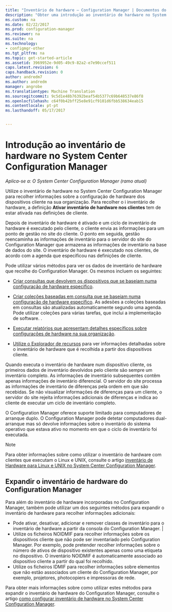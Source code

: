 ```yaml
---
title: "Inventário de hardware – Configuration Manager | Documentos do Microsoft"
description: "Obter uma introdução ao inventário de hardware no System Center Configuration Manager."
ms.custom: na
ms.date: 02/22/2017
ms.prod: configuration-manager
ms.reviewer: na
ms.suite: na
ms.technology:
- configmgr-other
ms.tgt_pltfrm: na
ms.topic: get-started-article
ms.assetid: 3969952e-9d05-49c9-82a2-e7e90ccef511
caps.latest.revision: 6
caps.handback.revision: 0
author: andredm7
ms.author: andredm
manager: angrobe
ms.translationtype: Machine Translation
ms.sourcegitcommit: 9c5d1e48b76392beaf54b5377c69b648537e86f8
ms.openlocfilehash: c64f0b42bff25e8e91cf9101d6fbb538634eab15
ms.contentlocale: pt-pt
ms.lasthandoff: 05/17/2017


---
```

# <a name="introduction-to-hardware-inventory-in-system-center-configuration-manager"></a>Introdução ao inventário de hardware no System Center Configuration Manager

*Aplica-se a: O System Center Configuration Manager (ramo atual)*

Utilize o inventário de hardware no System Center Configuration Manager para recolher informações sobre a configuração de hardware dos dispositivos cliente na sua organização. Para recolher o i inventário de hardware, a definição **Ativar inventário de hardware nos clientes** tem de estar ativada nas definições de cliente.  

 Depois de inventário de hardware é ativado e um ciclo de inventário de hardware é executado pelo cliente, o cliente envia as informações para um ponto de gestão no site do cliente. O ponto em seguida, gestão reencaminha as informações de inventário para o servidor do site do Configuration Manager que armazena as informações de inventário na base de dados do site. O inventário de hardware é executado nos clientes, de acordo com a agenda que especificou nas definições de cliente.  

 Pode utilizar vários métodos para ver os dados de inventário de hardware que recolhe do Configuration Manager. Os mesmos incluem os seguintes:  

-   [Criar consultas que devolvem os dispositivos que se baseiam numa configuração de hardware específico](../../../../core/servers/manage/queries-technical-reference.md).  

-   [Criar coleções baseadas em consulta que se baseiam numa configuração de hardware específico](../../../../core/clients/manage/collections/introduction-to-collections.md). As adesões a coleções baseadas em consultas são atualizadas automaticamente segundo uma agenda. Pode utilizar coleções para várias tarefas, que inclui a implementação de software. .  

-   [Executar relatórios que apresentam detalhes específicos sobre configurações de hardware na sua organização](../../../../core/servers/manage/reporting.md).   

-   [Utilize o Explorador de recursos](../../../../core/clients/manage/inventory/use-resource-explorer-to-view-hardware-inventory.md) para ver informações detalhadas sobre o inventário de hardware que é recolhida a partir dos dispositivos cliente.   

 Quando executa o inventário de hardware num dispositivo cliente, os primeiros dados de inventário devolvidos pelo cliente são sempre um inventário completo. As informações de inventário subsequentes contêm apenas informações de inventário diferencial. O servidor do site processa as informações de inventário de diferenças pela ordem em que são recebidas. Se não visualizar informações de diferenças para um cliente, o servidor do site rejeita informações adicionais de diferenças e indica ao cliente de executar um ciclo de inventário completo.  

 O Configuration Manager oferece suporte limitado para computadores de arranque duplo. O Configuration Manager pode detetar computadores dual-arranque mas só devolve informações sobre o inventário do sistema operativo que estava ativo no momento em que o ciclo de inventário foi executada.  

> [!NOTE]  
>  Para obter informações sobre como utilizar o inventário de hardware com clientes que executam o Linux e UNIX, consulte o artigo [inventário de Hardware para Linux e UNIX no System Center Configuration Manager](../../../../core/clients/manage/inventory/hardware-inventory-for-linux-and-unix.md).  

## <a name="extending-configuration-manager-hardware-inventory"></a>Expandir o inventário de hardware do Configuration Manager  
 Para além do inventário de hardware incorporadas no Configuration Manager, também pode utilizar um dos seguintes métodos para expandir o inventário de hardware para recolher informações adicionais:  

- Pode ativar, desativar, adicionar e remover classes de inventário para o inventário de hardware a partir da consola do Configuration Manager. |  
- Utilize os ficheiros NOIDMIF para recolher informações sobre os dispositivos cliente que não pode ser inventariado pelo Configuration Manager. Por exemplo, pode pretender recolher informações sobre o número de ativos de dispositivo existentes apenas como uma etiqueta no dispositivo. O inventário NOIDMIF é automaticamente associado ao dispositivo cliente a partir do qual foi recolhido.  
- Utilize os ficheiros IDMIF para recolher informações sobre elementos que não estão associados um cliente do Configuration Manager, por exemplo, projetores, photocopiers e impressoras de rede.  

 Para obter mais informações sobre como utilizar estes métodos para expandir o inventário de hardware do Configuration Manager, consulte o artigo [como configurar inventário de hardware no System Center Configuration Manager](../../../../core/clients/manage/inventory/configure-hardware-inventory.md).  

